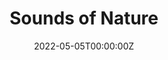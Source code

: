 ---
title: "Sounds of Nature"  # Add a page title.
summary: "Monitoring Biodiversity through soundscapes"  # Add a page description.
date: "2022-05-05T00:00:00Z"  # Add today's date.
type: "widget_page"  # Page type is a Widget Page
---